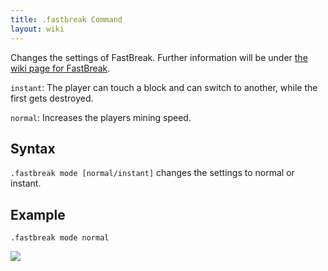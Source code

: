 ```yaml
---
title: .fastbreak Command
layout: wiki
---
```

Changes the settings of FastBreak. Further information will be under [the wiki page for FastBreak]().

`instant`: The player can touch a block and can switch to another, while the first gets destroyed.

`normal`: Increases the players mining speed.

## Syntax
`.fastbreak mode [normal/instant]` changes the settings to normal or instant.

## Example
`.fastbreak mode normal`

![](http://puu.sh/hJpkC/3f98c49fdd.png)
